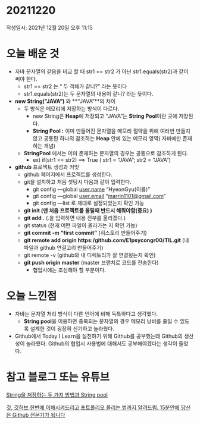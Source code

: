 # 20211220

작성일시: 2021년 12월 20일 오후 11:15

# 오늘 배운 것

- 자바 문자열의 같음을 비교 할 때 str1 == str2 가 아닌 str1.equals(str2)과 같이 써야 한다.
    - str1 == str2 는 “ 두 객체가 같니?” 라는 뜻이다
    - str1.equals(str2)는 두 문자열의 내용이 같니? 라는 뜻이다.
- **new String(”JAVA”)** 와 **“JAVA”**의 차이
    - 두 방식은 메모리에 저장하는 방식이 다르다.
        - new String은 **Heap**에 저장되고 “JAVA”는 **String Pool**이란 곳에 저장된다.
        - **String Pool :** 이미 만들어진 문자열을 메모리 절약을 위해 여러번 만들지 않고 공통된 하나의 참조하는 **Heap** 안에 있는 메모리 영역( 자바에만 존재하는 개념)
    - **StringPool** 에서는 이미 존재하는 문자열의 경우는 공통으로 참조하게 된다.
        - ex) if(str1 == str2) ==> True ( str1 = “JAVA”; str2 = “JAVA”)
- **github** 프로젝트 생성과 커밋
    - github 페이지에서 프로젝트를 생성한다.
    - git을 설치하고 처음 셋팅시 다음과 같이 입력한다.
        - git config —global [user.name](http://user.name) “HyeonGyu(이름)”
        - git config —global [user.email](http://user.email) “marrin1101@gmail.com”
        - git config —list 로 제대로 설정되었는지 확인 가능
    - **git init (맨 처음 프로젝트를 올릴때 반드시 해줘야함(중요) )**
    - **git add .**  (.을 입력하면 내용 전부를 올리겠다.)
    - git status (현재 어떤 파일이 올라가는 지 확인 가능)
    - **git commit -m  “first commit”** (히스토리 만들어주기)
    - **git remote add origin https:/github.com/E1psycongr00/TIL.git** (내 파일과 github 연결고리 만들어주기)
    - git remote -v (github와 내 디렉토리가 잘 연결됬는지 확인)
    - **git push origin master** (master 브랜치로 코드를 전송한다)
        - 협업시에는 조심해야 할 부분이다.
    

# 오늘 느낀점

- 자바는 문자열 처리 방식이 다른 언어에 비해 독특하다고 생각했다.
    - **String pool**을 이용하면 중복되는 문자열의 경우 메모리 낭비를 줄일 수 있도록 설계한 것이 굉장히 신기하고 놀라웠다.
- Github에서 Today I Learn을 실천하기 위해 Github를 공부했는데 Github의 생산성이 놀라웠다. Github의 협업시 사용법에 대해서도 공부해야겠다는 생각이 들었다.

# 참고 블로그 또는 유튜브

[String을 저장하는 두 가지 방법과 String pool](https://ammff.tistory.com/45)

[깃, 깃허브 한번에 이해시켜드리고 포트폴리오 올리는 법까지 알려드림. 15분안에 당신은 Github 전문가가 됩니다](https://www.youtube.com/watch?v=lelVripbt2M&list=RDCMUCfBvs0ZJdTA43NQrnI9imGA&index=1)
